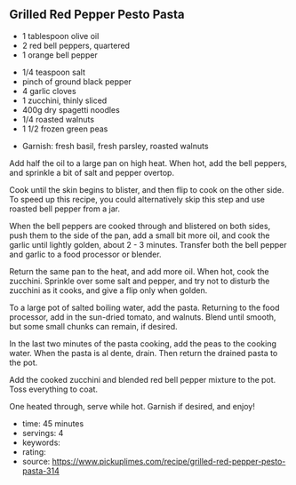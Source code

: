 Grilled Red Pepper Pesto Pasta
-----

- 1 tablespoon olive oil
- 2 red bell peppers, quartered
- 1 orange bell pepper
<!-- -->
- 1/4 teaspoon salt
- pinch of ground black pepper
- 4 garlic cloves
- 1 zucchini, thinly sliced
- 400g dry spagetti noodles
- 1/4 roasted walnuts
- 1 1/2 frozen green peas
<!-- -->
- Garnish: fresh basil, fresh parsley, roasted walnuts

Add half the oil to a large pan on high heat. When hot, add the bell peppers, and sprinkle a bit of salt and pepper overtop.

Cook until the skin begins to blister, and then flip to cook on the other side. To speed up this recipe, you could alternatively skip this step and use roasted bell pepper from a jar.

When the bell peppers are cooked through and blistered on both sides, push them to the side of the pan, add a small bit more oil, and cook the garlic until lightly golden, about 2 - 3 minutes. Transfer both the bell pepper and garlic to a food processor or blender.

Return the same pan to the heat, and add more oil. When hot, cook the zucchini. Sprinkle over some salt and pepper, and try not to disturb the zucchini as it cooks, and give a flip only when golden.

To a large pot of salted boiling water, add the pasta.
Returning to the food processor, add in the sun-dried tomato, and walnuts. Blend until smooth, but some small chunks can remain, if desired.

In the last two minutes of the pasta cooking, add the peas to the cooking water. When the pasta is al dente, drain. Then return the drained pasta to the pot.

Add the cooked zucchini and blended red bell pepper mixture to the pot. Toss everything to coat.

One heated through, serve while hot. Garnish if desired, and enjoy!

- time: 45 minutes
- servings: 4
- keywords:
- rating:
- source: https://www.pickuplimes.com/recipe/grilled-red-pepper-pesto-pasta-314
